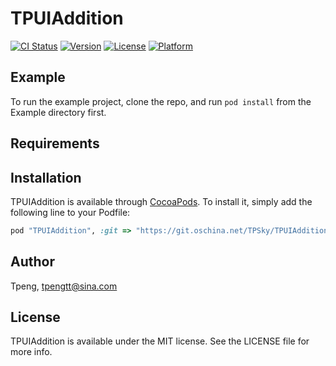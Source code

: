 # TPUIAddition

[![CI Status](http://img.shields.io/travis/TPeng/TPUIKitAdditionLibrary.svg?style=flat)](https://travis-ci.org/PT-SZGL/TPUIKitAdditionLibrary)
[![Version](https://img.shields.io/cocoapods/v/TPUIKitAdditionLibrary.svg?style=flat)](http://cocoapods.org/pods/TPUIKitAdditionLibrary)
[![License](https://img.shields.io/cocoapods/l/TPUIKitAdditionLibrary.svg?style=flat)](http://cocoapods.org/pods/TPUIKitAdditionLibrary)
[![Platform](https://img.shields.io/cocoapods/p/TPUIKitAdditionLibrary.svg?style=flat)](http://cocoapods.org/pods/TPUIKitAdditionLibrary)

## Example

To run the example project, clone the repo, and run `pod install` from the Example directory first.

## Requirements

## Installation

TPUIAddition is available through [CocoaPods](http://cocoapods.org). To install
it, simply add the following line to your Podfile:

```ruby
pod "TPUIAddition", :git => "https://git.oschina.net/TPSky/TPUIAddition.git"
```

## Author

Tpeng, tpengtt@sina.com

## License

TPUIAddition is available under the MIT license. See the LICENSE file for more info.
